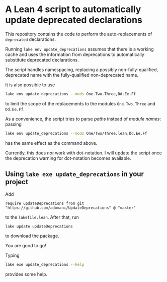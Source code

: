 # A Lean 4 script to automatically update deprecated declarations

This repository contains the code to perform the auto-replacements of `deprecated` declarations.

Running `lake env update_deprecations` assumes that there is a working cache and
uses the information from deprecations to automatically substitute deprecated declarations.

The script handles namespacing, replacing a possibly non-fully-qualified, deprecated name with the fully-qualified non-deprecated name.

It is also possible to use
```bash
lake env update_deprecations --mods One.Two.Three,Dd.Ee.Ff
```
to limit the scope of the replacements to the modules `One.Two.Three` and `Dd.Ee.Ff`.

As a convenience, the script tries to parse *paths* instead of *module names*:
passing
```bash
lake env update_deprecations --mods One/Two/Three.lean,Dd.Ee.Ff
```
has the same effect as the command above.

Currently, this does *not* work with dot-notation.
I will update the script once the deprecation warning for dot-notation becomes available.

## Using `lake exe update_deprecations` in your project

Add
```lean
require updateDeprecations from git "https://github.com/adomani/UpdateDeprecations" @ "master"
```
to the `lakefile.lean`.
After that, run
```bash
lake update updateDeprecations
```
to download the package.

You are good to go!

Typing
```bash
lake exe update_deprecations --help
```
provides some help.

